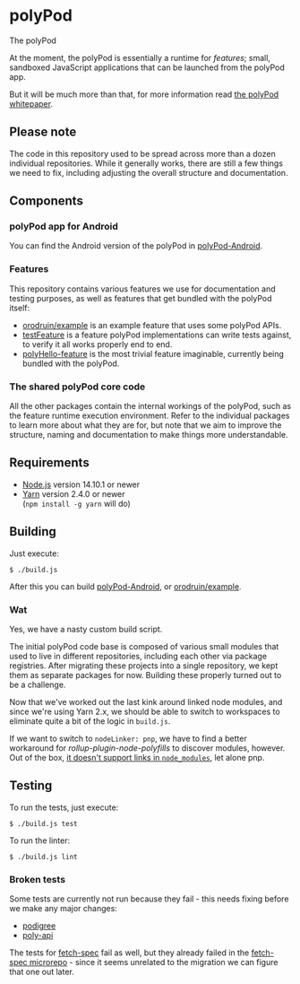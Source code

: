 # polyPod

The polyPod

At the moment, the polyPod is essentially a runtime for _features_; small,
sandboxed JavaScript applications that can be launched from the polyPod app.

But it will be much more than that, for more information read [the polyPod
whitepaper].

## Please note

The code in this repository used to be spread across more than a dozen
individual repositories. While it generally works, there are still a few things
we need to fix, including adjusting the overall structure and documentation.

## Components

### polyPod app for Android

You can find the Android version of the polyPod in
[polyPod-Android](polyPod-Android).

### Features

This repository contains various features we use for documentation and testing
purposes, as well as features that get bundled with the polyPod itself:

- [orodruin/example](orodruin/example) is an example feature that uses some
  polyPod APIs.
- [testFeature](testFeature) is a feature polyPod implementations can write
  tests against, to verify it all works properly end to end.
- [polyHello-feature](polyHello-feature) is the most trivial feature imaginable,
  currently being bundled with the polyPod.

### The shared polyPod core code

All the other packages contain the internal workings of the polyPod, such as the
feature runtime execution environment. Refer to the individual packages to learn
more about what they are for, but note that we aim to improve the structure,
naming and documentation to make things more understandable.

## Requirements

- [Node.js](https://nodejs.org/) version 14.10.1 or newer
- [Yarn](https://yarnpkg.com/) version 2.4.0 or newer\
  (`npm install -g yarn` will do)

## Building

Just execute:

    $ ./build.js

After this you can build [polyPod-Android](polyPod-Android), or
[orodruin/example](orodruin/example).

### Wat

Yes, we have a nasty custom build script.

The initial polyPod code base is composed of various small modules that used to
live in different repositories, including each other via package
registries. After migrating these projects into a single repository, we kept
them as separate packages for now. Building these properly turned out to be a
challenge.

Now that we've worked out the last kink around linked node modules, and since
we're using Yarn 2.x, we should be able to switch to workspaces to eliminate
quite a bit of the logic in `build.js`.

If we want to switch to `nodeLinker: pnp`, we have to find a better workaround
for _rollup-plugin-node-polyfills_ to discover modules, however. Out of the box,
[it doesn't support links in `node_modules`][node-polyfills issue], let alone
pnp.

## Testing

To run the tests, just execute:

    $ ./build.js test

To run the linter:

    $ ./build.js lint

### Broken tests

Some tests are currently not run because they fail - this needs fixing before we
make any major changes:

- [podigree](podigree)
- [poly-api](poly-api)

The tests for [fetch-spec](fetch-spec) fail as well, but they already failed in
the [fetch-spec microrepo](https://github.com/polypoly-eu/fetch-spec) - since it
seems unrelated to the migration we can figure that one out later.

[the polyPod whitepaper]: https://polypoly.coop/static/polypoly_Whitepaper_polyPod.pdf
[node-polyfills issue]: https://github.com/ionic-team/rollup-plugin-node-polyfills/issues/17
